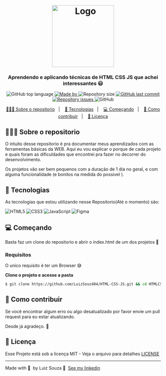 <h1 align="center">
  <img alt="Logo" src="https://apexensino.com.br/wp-content/uploads/2017/11/html-css-javascript.jpg" width="200px" />
</h1>

<h3 align="center">
  Aprendendo e aplicando técnicas de HTML CSS JS que achei interessantes 😃
</h3>

<p align="center">
  <img alt="GitHub top language" src="https://img.shields.io/github/languages/top/LuizSouz404/HTML-CSS-JS">

  <a href="https://www.linkedin.com/in/luiz-augusto-souza-21a568176/">
    <img alt="Made by" src="https://img.shields.io/badge/made%20by-LuizSouz404-gree">
  </a>
  
  <img alt="Repository size" src="https://img.shields.io/github/repo-size/LuizSouz404/HTML-CSS-JS">
  
  <a href="https://github.com/LuizSouz404/HTML-CSS-JS/commits/master">
    <img alt="GitHub last commit" src="https://img.shields.io/github/last-commit/LuizSouz404/HTML-CSS-JS">
  </a>
  
  <a href="https://github.com/LuizSouz404/HTML-CSS-JS/issues">
    <img alt="Repository issues" src="https://img.shields.io/github/issues/LuizSouz404/HTML-CSS-JS">
  </a>
  
  <img alt="GitHub" src="https://img.shields.io/github/license/LuizSouz404/HTML-CSS-JS">
</p>

<p align="center">
  <a href="#-sobre-o-repositorio">👨🏻‍💻 Sobre o repositorio</a>&nbsp;&nbsp;&nbsp;|&nbsp;&nbsp;&nbsp;
  <a href="#-tecnologias">🚀 Tecnologias</a>&nbsp;&nbsp;&nbsp;|&nbsp;&nbsp;&nbsp;
  <a href="#-começando">💻 Começando</a>&nbsp;&nbsp;&nbsp;|&nbsp;&nbsp;&nbsp;
  <a href="#-como-contribuir">🤔 Como contribuir</a>&nbsp;&nbsp;&nbsp;|&nbsp;&nbsp;&nbsp;
  <a href="#-licença">📝 Licença</a>
</p>

<!-- <img alt="Layout" src="https://res.cloudinary.com/eliasgcf/image/upload/v1586302738/assets/previewApp_fnt7hm.png"> -->

## 👨🏻‍💻 Sobre o repositorio

O intuito desse repositorio é pra documentar meus aprendizados com as ferramentas básicas da WEB. Aqui eu vou explicar o porque de cada projeto e quais foram as dificuldades que encontrei pra fazer no decorrer do desenvolvimento.

Os projetos vão ser bem pequenos com a duração de 1 dia no geral, e com alguma funcionalidade (e bonitos na medida do possivel ).

## 🚀 Tecnologias

As tecnologias que estou utilizando nesse Repositorio(Até o momento) são:

![HTML5](https://img.shields.io/badge/HTML5-E34F26?style=for-the-badge&logo=html5&logoColor=white)
![CSS3](https://img.shields.io/badge/CSS3-1572B6?style=for-the-badge&logo=css3&logoColor=white)
![JavaScript](https://img.shields.io/badge/JavaScript-F7DF1E?style=for-the-badge&logo=javascript&logoColor=black)
![Figma](https://img.shields.io/badge/Figma-2C2C2C?style=for-the-badge&logo=figma&logoColor=white)

## 💻 Começando

Basta faz um clone do repositorio e abrir o index.html de um dos projetos 🤘

### Requisitos

O unico requisito é ter um Browser 😅

**Clone o projeto e acesse a pasta**

```bash
$ git clone https://github.com/LuizSouz404/HTML-CSS-JS.git && cd HTMLCSSJS
```

## 🤔 Como contribuir

Se você encontrar algum erro ou algo desatualizado por favor envie um pull request para eu estar atualizando.

Desde já agradeço. 🤝

## 📝 Licença

Esse Projeto está sob a licença MIT - Veja o arquivo para detalhes [LICENSE](LICENSE)

---

Made with 💜 &nbsp;by Luiz Souza 👋 &nbsp;[See my linkedin](https://www.linkedin.com/in/luiz-augusto-souza-21a568176/)
